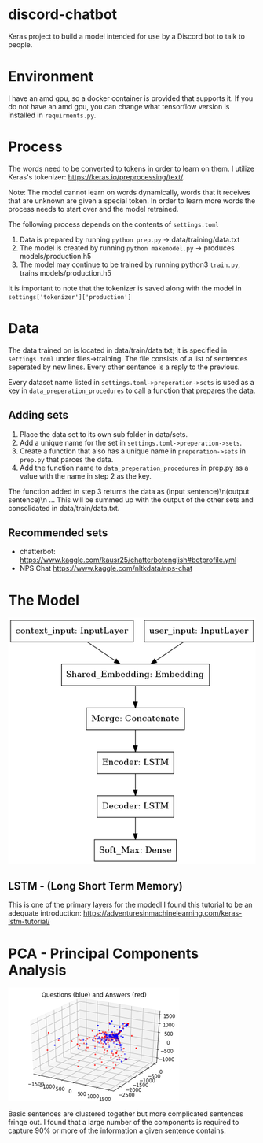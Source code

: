 # discord-chatbot
Keras project to build a model intended for use by a Discord bot to talk to people.

# Environment
I have an amd gpu, so a docker container is provided that supports it. If you do not have an amd gpu, you can change what tensorflow version is installed in ```requirments.py```.


# Process
The words need to be converted to tokens in order to learn on them.
I utilize Keras's tokenizer: https://keras.io/preprocessing/text/.

Note: The model cannot learn on words dynamically, words that it receives that are
unknown are given a special token. In order to learn more words the process needs to start over and the model
retrained. 

The following process depends on the contents of ```settings.toml```

1. Data is prepared by running ```python prep.py``` -> data/training/data.txt 
2. The model is created by running ```python makemodel.py``` -> produces models/production.h5
3. The model may continue to be trained by running python3 ```train.py```, trains models/production.h5

It is important to note that the tokenizer is saved along with the model in ```settings['tokenizer']['production']```

# Data
The data trained on is located in data/train/data.txt; it is specified in ```settings.toml``` under files->training.
The file consists of a list of sentences seperated by new lines. Every other sentence is a reply to the previous.

Every dataset name listed in ```settings.toml->preperation->sets``` is used as a key in ```data_preperation_procedures``` to call a function that prepares the data.

## Adding sets
1) Place the data set to its own sub folder in data/sets.
2) Add a unique name for the set in ```settings.toml->preperation->sets```.
3) Create a function that also has a unique name in ```preperation->sets``` in ```prep.py``` that parces the data.
4) Add the function name to ```data_preperation_procedures``` in prep.py as a value with the name in step 2 as the key.  

The function added in step 3 returns the data as (input sentence)\n(output sentence)\n ...
This will be summed up with the output of the other sets and consolidated in data/train/data.txt.

## Recommended sets
* chatterbot: https://www.kaggle.com/kausr25/chatterbotenglish#botprofile.yml
* NPS Chat https://www.kaggle.com/nltkdata/nps-chat

# The Model
![](model.png)


## LSTM - (Long Short Term Memory)
This is one of the primary layers for the modedl
I found this tutorial to be an adequate introduction: https://adventuresinmachinelearning.com/keras-lstm-tutorial/

# PCA - Principal Components Analysis
![](qa.png)

Basic sentences are clustered together but more complicated sentences fringe out.
I found that a large number of the components is required to capture 90% or more of the
information a given sentence contains. 
